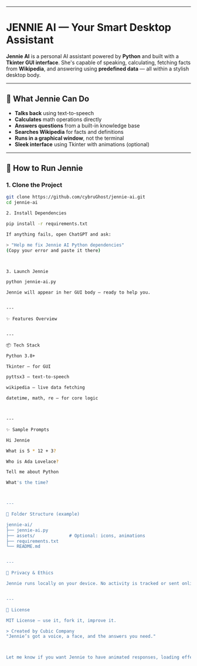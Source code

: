 

---

# JENNIE AI — Your Smart Desktop Assistant

**Jennie AI** is a personal AI assistant powered by **Python** and built with a **Tkinter GUI interface**. She's capable of speaking, calculating, fetching facts from **Wikipedia**, and answering using **predefined data** — all within a stylish desktop body.

---

## 🧠 What Jennie Can Do

- **Talks back** using text-to-speech
- **Calculates** math operations directly
- **Answers questions** from a built-in knowledge base
- **Searches Wikipedia** for facts and definitions
- **Runs in a graphical window**, not the terminal
- **Sleek interface** using Tkinter with animations (optional)

---

## 🚀 How to Run Jennie

### 1. Clone the Project

```bash
git clone https://github.com/cybruGhost/jennie-ai.git
cd jennie-ai

2. Install Dependencies

pip install -r requirements.txt

If anything fails, open ChatGPT and ask:

> "Help me fix Jennie AI Python dependencies"
(Copy your error and paste it there)



3. Launch Jennie

python jennie-ai.py

Jennie will appear in her GUI body — ready to help you.


---

✨ Features Overview


---

📦 Tech Stack

Python 3.8+

Tkinter — for GUI

pyttsx3 — text-to-speech

wikipedia — live data fetching

datetime, math, re — for core logic



---

✨ Sample Prompts

Hi Jennie

What is 5 * 12 + 3?

Who is Ada Lovelace?

Tell me about Python

What's the time?



---

🧱 Folder Structure (example)

jennie-ai/
├── jennie-ai.py
├── assets/             # Optional: icons, animations
├── requirements.txt
└── README.md


---

🔐 Privacy & Ethics

Jennie runs locally on your device. No activity is tracked or sent online unless Wikipedia is used. Your queries are safe and private.


---

🪪 License

MIT License — use it, fork it, improve it.

> Created by Cubic Company
"Jennie’s got a voice, a face, and the answers you need."



Let me know if you want Jennie to have animated responses, loading effects, or a profile card UI too!

